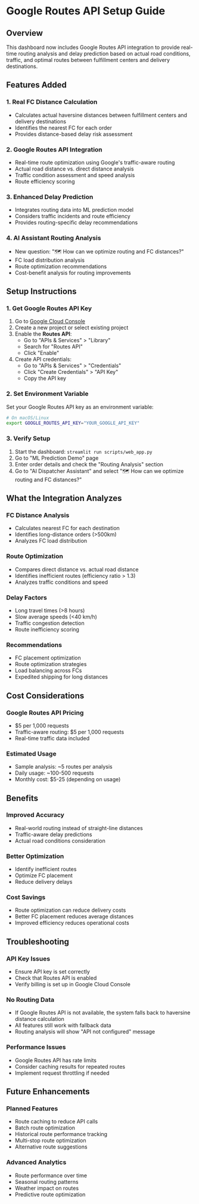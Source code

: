 # Google Routes API Setup Guide

## Overview
This dashboard now includes Google Routes API integration to provide real-time routing analysis and delay prediction based on actual road conditions, traffic, and optimal routes between fulfillment centers and delivery destinations.

## Features Added

### 1. **Real FC Distance Calculation**
- Calculates actual haversine distances between fulfillment centers and delivery destinations
- Identifies the nearest FC for each order
- Provides distance-based delay risk assessment

### 2. **Google Routes API Integration**
- Real-time route optimization using Google's traffic-aware routing
- Actual road distance vs. direct distance analysis
- Traffic condition assessment and speed analysis
- Route efficiency scoring

### 3. **Enhanced Delay Prediction**
- Integrates routing data into ML prediction model
- Considers traffic incidents and route efficiency
- Provides routing-specific delay recommendations

### 4. **AI Assistant Routing Analysis**
- New question: "🗺️ How can we optimize routing and FC distances?"
- FC load distribution analysis
- Route optimization recommendations
- Cost-benefit analysis for routing improvements

## Setup Instructions

### 1. Get Google Routes API Key
1. Go to [Google Cloud Console](https://console.cloud.google.com/)
2. Create a new project or select existing project
3. Enable the **Routes API**:
   - Go to "APIs & Services" > "Library"
   - Search for "Routes API"
   - Click "Enable"
4. Create API credentials:
   - Go to "APIs & Services" > "Credentials"
   - Click "Create Credentials" > "API Key"
   - Copy the API key

### 2. Set Environment Variable
Set your Google Routes API key as an environment variable:

```bash
# On macOS/Linux
export GOOGLE_ROUTES_API_KEY="YOUR_GOOGLE_API_KEY"

```

### 3. Verify Setup
1. Start the dashboard: `streamlit run scripts/web_app.py`
2. Go to "ML Prediction Demo" page
3. Enter order details and check the "Routing Analysis" section
4. Go to "AI Dispatcher Assistant" and select "🗺️ How can we optimize routing and FC distances?"

## What the Integration Analyzes

### **FC Distance Analysis**
- Calculates nearest FC for each destination
- Identifies long-distance orders (>500km)
- Analyzes FC load distribution

### **Route Optimization**
- Compares direct distance vs. actual road distance
- Identifies inefficient routes (efficiency ratio > 1.3)
- Analyzes traffic conditions and speed

### **Delay Factors**
- Long travel times (>8 hours)
- Slow average speeds (<40 km/h)
- Traffic congestion detection
- Route inefficiency scoring

### **Recommendations**
- FC placement optimization
- Route optimization strategies
- Load balancing across FCs
- Expedited shipping for long distances

## Cost Considerations

### **Google Routes API Pricing**
- $5 per 1,000 requests
- Traffic-aware routing: $5 per 1,000 requests
- Real-time traffic data included

### **Estimated Usage**
- Sample analysis: ~5 routes per analysis
- Daily usage: ~100-500 requests
- Monthly cost: $5-25 (depending on usage)

## Benefits

### **Improved Accuracy**
- Real-world routing instead of straight-line distances
- Traffic-aware delay predictions
- Actual road conditions consideration

### **Better Optimization**
- Identify inefficient routes
- Optimize FC placement
- Reduce delivery delays

### **Cost Savings**
- Route optimization can reduce delivery costs
- Better FC placement reduces average distances
- Improved efficiency reduces operational costs

## Troubleshooting

### **API Key Issues**
- Ensure API key is set correctly
- Check that Routes API is enabled
- Verify billing is set up in Google Cloud Console

### **No Routing Data**
- If Google Routes API is not available, the system falls back to haversine distance calculation
- All features still work with fallback data
- Routing analysis will show "API not configured" message

### **Performance Issues**
- Google Routes API has rate limits
- Consider caching results for repeated routes
- Implement request throttling if needed

## Future Enhancements

### **Planned Features**
- Route caching to reduce API calls
- Batch route optimization
- Historical route performance tracking
- Multi-stop route optimization
- Alternative route suggestions

### **Advanced Analytics**
- Route performance over time
- Seasonal routing patterns
- Weather impact on routes
- Predictive route optimization 

